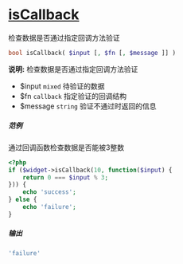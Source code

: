 [isCallback](http://twinh.github.com/widget/api/isCallback/)
============
检查数据是否通过指定回调方法验证

```php
bool isCallback( $input [, $fn [, $message ]] )
```
**说明:** 检查数据是否通过指定回调方法验证  
* $input `mixed` 待验证的数据
* $fn `callback` 指定验证的回调结构
* $message `string` 验证不通过时返回的信息

##### 范例
通过回调函数检查数据是否能被3整数
```php
<?php
if ($widget->isCallback(10, function($input) {
    return 0 === $input % 3;
})) {
    echo 'success';
} else {
    echo 'failure';
}
```

##### 输出
```php
'failure'
```
